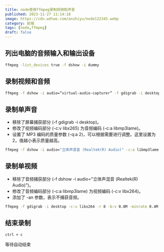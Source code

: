 ```yaml
---
title: node使用ffmpeg录制视频和声音
published: 2023-11-27 11:14:18
image: https://cdn.wdtwo.com/anzhiyu/node122345.webp
category: 前端
tags: [node,ffmpeg]
draft: false
---
```


## 列出电脑的音频输入和输出设备
```bash
ffmpeg -list_devices true -f dshow -i dummy
```
## 录制视频和音频
```bash
ffmpeg -f dshow -i audio=“virtual-audio-capturer” -f gdigrab -i desktop -c:v libx265 -r 8 -b:v 0.8M -minrate 0.4M -maxrate 2M -bufsize 4M -y luping.mp4
```

## 录制单声音
- 移除了屏幕捕获部分 (-f gdigrab -i desktop)。
- 修改了视频编码部分 (-c:v libx265) 为音频编码 (-c:a libmp3lame)。
- 设置了 MP3 编码的质量参数 (-q:a 2)，可以根据需要进行调整。这里设置为 2，值越小表示质量越高。
```bash
ffmpeg -f dshow -i audio="立体声混音 (Realtek(R) Audio)" -c:a libmp3lame -q:a 2 -y audio_recording.mp3
```

## 录制单视频
- 移除了音频捕获部分 (-f dshow -i audio="立体声混音 (Realtek(R) Audio)")。
- 修改了音频编码部分 (-c:a libmp3lame) 为视频编码 (-c:v libx264)。
- 添加了 -an 参数，表示不捕获音频。

```bash
ffmpeg -f gdigrab -i desktop -c:v libx264 -r 8 -b:v 0.8M -minrate 0.4M -maxrate 2M -bufsize 4M -an -y video_recording.mp4
```

## 结束录制
```bash
ctrl + c
```
等待自动结束